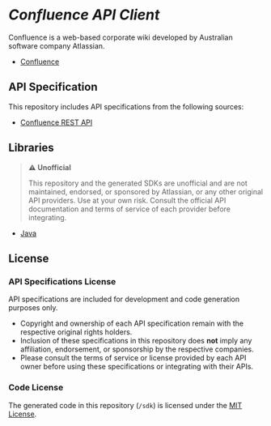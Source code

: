 # *Confluence API Client*

Confluence is a web-based corporate wiki developed by Australian software company Atlassian.

- [Confluence](https://www.atlassian.com/software/confluence)

## API Specification

This repository includes API specifications from the following sources:

- [Confluence REST API](https://developer.atlassian.com/cloud/confluence/rest/v1/intro/#about)

## Libraries

> **⚠️ Unofficial**
> 
> This repository and the generated SDKs are unofficial and are not maintained, endorsed, or sponsored by Atlassian, or any other original API providers.
> Use at your own risk. Consult the official API documentation and terms of service of each provider before integrating.

- [Java](sdk/java/README.md)

## License

### API Specifications License

API specifications are included for development and code generation purposes only.

- Copyright and ownership of each API specification remain with the respective original rights holders.
- Inclusion of these specifications in this repository does **not** imply any affiliation, endorsement, or sponsorship by the respective companies.
- Please consult the terms of service or license provided by each API owner before using these specifications or integrating with their APIs.

### Code License

The generated code in this repository (`/sdk`) is licensed under the [MIT License](./LICENSE).
